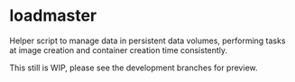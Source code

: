 # loadmaster
Helper script to manage data in persistent data volumes, performing tasks at image creation and container creation time consistently.


This still is WIP, please see the development branches for preview.
